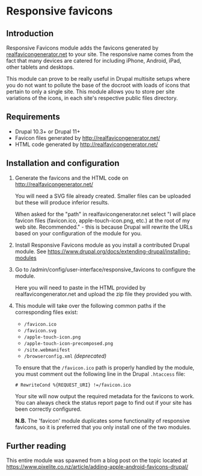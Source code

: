 # Responsive favicons

## Introduction

Responsive Favicons module adds the favicons generated by [realfavicongenerator.net](https://realfavicongenerator.net/) to
your site. The responsive name comes from the fact that many devices are
catered for including iPhone, Android, iPad, other tablets and desktops.

This module can prove to be really useful in Drupal multisite setups where you
do not want to pollute the base of the docroot with loads of icons that pertain
to only a single site. This module allows you to store per site variations of
the icons, in each site's respective public files directory.


## Requirements

* Drupal 10.3+ or Drupal 11+
* Favicon files generated by http://realfavicongenerator.net/
* HTML code generated by http://realfavicongenerator.net/


## Installation and configuration

1. Generate the favicons and the HTML code on http://realfavicongenerator.net/

   You will need a SVG file already created.
   Smaller files can be uploaded but these will produce inferior results.

   When asked for the "path" in realfavicongenerator.net select "I will place
   favicon files (favicon.ico, apple-touch-icon.png, etc.) at the root of my web
   site. Recommended." - this is because Drupal will rewrite the URLs based on
   your configuration of the module for you.

2. Install Responsive Favicons module as you install a contributed Drupal
   module.
   See https://www.drupal.org/docs/extending-drupal/installing-modules

3. Go to /admin/config/user-interface/responsive_favicons to configure the
   module.

   Here you will need to paste in the HTML provided by realfavicongenerator.net
   and upload the zip file they provided you with.

4. This module will take over the following common paths if the corresponding
   files exist:

   * `/favicon.ico`
   * `/favicon.svg`
   * `/apple-touch-icon.png`
   * `/apple-touch-icon-precomposed.png`
   * `/site.webmanifest`
   * `/browserconfig.xml` _(deprecated)_

   To ensure that the `/favicon.ico` path is properly handled by the module, you
   must comment out the following line in the Drupal `.htaccess` file:

   ```
   # RewriteCond %{REQUEST_URI} !=/favicon.ico
   ```

   Your site will now output the required metadata for the favicons to work. You
   can always check the status report page to find out if your site has been
   correctly configured.

   **N.B.** The 'favicon' module duplicates some functionality of responsive
   favicons, so it is preferred that you only install one of the two modules.


## Further reading

This entire module was spawned from a blog post on the topic located at
https://www.pixelite.co.nz/article/adding-apple-android-favicons-drupal/
